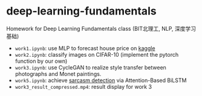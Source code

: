 # deep-learning-fundamentals
Homework for Deep Learning Fundamentals class (BIT北理工, NLP, 深度学习基础)
- `work1.ipynb`: use MLP to forecast house price on [kaggle](https://www.kaggle.com/c/house-prices-advanced-regression-techniques)
- `work2.ipynb`: classify images on CIFAR-10 (implement the pytorch function by our own)
- `work3.ipynb`: use CycleGAN to realize style transfer between photographs and Monet paintings.
- `work5.ipynb`: achieve [sarcasm detection](https://www.kaggle.com/datasets/rmisra/news-headlines-dataset-for-sarcasm-detection) via Attention-Based BiLSTM
- `work3_result_compressed.mp4`: result display for work 3

